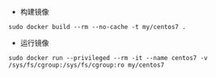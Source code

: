 - 构建镜像
```
sudo docker build --rm --no-cache -t my/centos7 .
```
- 运行镜像
```
sudo docker run --privileged --rm -it --name centos7 -v /sys/fs/cgroup:/sys/fs/cgroup:ro my/centos7
```
